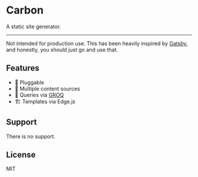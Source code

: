 # Carbon

A static site generator.

---

Not intended for production use. This has been heavily inspired by [Gatsby](https://www.gatsbyjs.org/), and honestly, you should just go and use that.

## Features

-   🔌 Pluggable
-   📄 Multiple content sources
-   🔎 Queries via [GROQ](https://sanity-io.github.io/GROQ/)
-   🏗 Templates via Edge.js

## Support

There is no support.

## License

MIT
